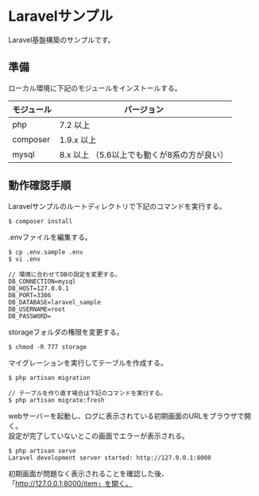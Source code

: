 # Laravelサンプル

Laravel基盤構築のサンプルです。

## 準備
ローカル環境に下記のモジュールをインストールする。 

| **モジュール** | **バージョン** |
|---|---|
|php |7.2 以上 |
|composer |1.9.x 以上 |
|mysql |8.x 以上 （5.6以上でも動くが8系の方が良い）|

## 動作確認手順

Laravelサンプルのルートディレクトリで下記のコマンドを実行する。

```
$ composer install
```

.envファイルを編集する。

```
$ cp .env.sample .env
$ vi .env

// 環境に合わせてDBの設定を変更する。
DB_CONNECTION=mysql
DB_HOST=127.0.0.1
DB_PORT=3306
DB_DATABASE=laravel_sample
DB_USERNAME=root
DB_PASSWORD=
```

storageフォルダの権限を変更する。

```
$ chmod -R 777 storage 
```

マイグレーションを実行してテーブルを作成する。

```
$ php artisan migration

// テーブルを作り直す場合は下記のコマンドを実行する。
$ php artisan migrate:fresh
```

webサーバーを起動し、ログに表示されている初期画面のURLをブラウザで開く。  
設定が完了していないとこの画面でエラーが表示される。  

```
$ php artisan serve
Laravel development server started: http://127.0.0.1:8000
```

初期画面が問題なく表示されることを確認した後、  
「http://127.0.0.1:8000/item」を開く。